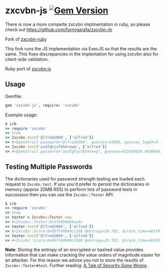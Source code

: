# zxcvbn-js [![Gem Version](https://badge.fury.io/rb/zxcvbn-js.svg)](https://badge.fury.io/rb/zxcvbn-js)

There is now a more compelte zxcvbn implmentation in ruby, so please check out https://github.com/formigarafa/zxcvbn-rb

Fork of [zxcvbn-ruby](https://github.com/envato/zxcvbn-ruby)

This fork runs the JS implementation via ExecJS so that the results are the same. 
This fixes discrepancies in the implentation for using zxcvbn also for client-side validation.

Ruby port of [zxcvbn.js](https://github.com/dropbox/zxcvbn) 

## Usage

Gemfile:

```ruby
gem 'zxcvbn-js', require: 'zxcvbn'
```

Example usage:

```ruby
$ irb
>> require 'zxcvbn'
=> true
>> Zxcvbn.test('@lfred2004', ['alfred'])
=> #<OpenStruct password="@lfred2004", guesses=15000, guesses_log10=4.176091259055681, sequence=[{"pattern"=>"dictionary", "i"=>0, "j"=>5, "token"=>"@lfred", "matched_word"=>"alfred", "rank"=>1, "dictionary_name"=>"user_inputs", "reversed"=>false, "l33t"=>true, "sub"=>{"@"=>"a"}, "sub_display"=>"@ -> a", "base_guesses"=>1, "uppercase_variations"=>1, "l33t_variations"=>2, "guesses"=>50, "guesses_log10"=>1.6989700043360185}, {"pattern"=>"regex", "token"=>"2004", "i"=>6, "j"=>9, "regex_name"=>"recent_year", "regex_match"=>["2004"], "guesses"=>50, "guesses_log10"=>1.6989700043360185}], calc_time=10, crack_times_seconds={"online_throttling_100_per_hour"=>540000, "online_no_throttling_10_per_second"=>150, "offline_slow_hashing_1e4_per_second"=>1.5, "offline_fast_hashing_1e10_per_second"=>1.5e-06}, crack_times_display={"online_throttling_100_per_hour"=>"6 days", "online_no_throttling_10_per_second"=>"3 minutes", "offline_slow_hashing_1e4_per_second"=>"2 seconds", "offline_fast_hashing_1e10_per_second"=>"less than a second"}, score=1, feedback={"warning"=>"", "suggestions"=>["Add another word or two. Uncommon words are better.", "Predictable substitutions like '@' instead of 'a' don't help very much"]}>
>> Zxcvbn.test('asdfghju7654rewq', ['alfred'])
=> #<OpenStruct password="asdfghju7654rewq", guesses=923189026.4430684, guesses_log10=8.965290633567779, sequence=[{"pattern"=>"spatial", "i"=>0, "j"=>15, "token"=>"asdfghju7654rewq", "graph"=>"qwerty", "turns"=>5, "shifted_count"=>0, "guesses"=>923189025.4430684, "guesses_log10"=>8.96529063309735}], calc_time=12, crack_times_seconds={"online_throttling_100_per_hour"=>33234804951.950462, "online_no_throttling_10_per_second"=>9231890.264430683, "offline_slow_hashing_1e4_per_second"=>92318.90264430684, "offline_fast_hashing_1e10_per_second"=>0.09231890264430684}, crack_times_display={"online_throttling_100_per_hour"=>"centuries", "online_no_throttling_10_per_second"=>"3 months", "offline_slow_hashing_1e4_per_second"=>"1 day", "offline_fast_hashing_1e10_per_second"=>"less than a second"}, score=3, feedback={"warning"=>"", "suggestions"=>[]}>
```

## Testing Multiple Passwords

The dictionaries used for password strength testing are loaded each request to `Zxcvbn.test`. If you you'd prefer to persist the dictionaries in memory (approx 20MB RSS) to perform lots of password tests in succession then you can use the `Zxcvbn::Tester` API:

```ruby
$ irb
>> require 'zxcvbn'
=> true
>> tester = Zxcvbn::Tester.new
=> #<Zxcvbn::Tester:0x3fe99d869aa4>
>> tester.test('@lfred2004', ['alfred'])
=> #<Zxcvbn::Score:0x007fd4689c1168 @entropy=29.782, @crack_time=46159.451, @crack_time_display="14 hours", @score=2, @match_sequence=[#<Zxcvbn::Match pattern="spatial", i=0, j=15, token="asdfghju7654rewq", graph="qwerty", turns=5, shifted_count=0, entropy=29.7820508329166>], password"asdfghju7654rewq", calc_time0.00526
>> tester.test('@lfred2004', ['alfred'])
=> #<Zxcvbn::Score:0x007fd4689c1168 @entropy=29.782, @crack_time=46159.451, @crack_time_display="14 hours", @score=2, @match_sequence=[#<Zxcvbn::Match pattern="spatial", i=0, j=15, token="asdfghju7654rewq", graph="qwerty", turns=5, shifted_count=0, entropy=29.7820508329166>], password"asdfghju7654rewq", calc_time0.00526
```

**Note**: Storing the entropy of an encrypted or hashed value provides
information that can make cracking the value orders of magnitude easier for an
attacker. For this reason we advise you not to store the results of
`Zxcvbn::Tester#test`. Further reading: [A Tale of Security Gone Wrong](http://gavinmiller.io/2016/a-tale-of-security-gone-wrong/).
